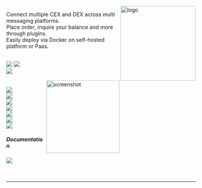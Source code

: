 
<br>
<img  alt="logo" src="https://i.imgur.com/Q7iDDyB.jpg" align="right" alt="talky" width="200" height="200">
<div align="left">

Connect multiple CEX and DEX across multi messaging platforms.<br>
Place order, inquire your balance and more through plugins.<br>
Easily deploy via Docker on self-hosted platform or Paas.<br>
<br>
<p align="left">
<a href="https://talky.readthedocs.io"><img src="https://img.shields.io/badge/Wiki-%23000000.svg?style=for-the-badge&logo=wikipedia&logoColor=white"></a>
<a href="https://github.com/mraniki/tt/"><img src="https://img.shields.io/badge/github-%23000000.svg?style=for-the-badge&logo=github&logoColor=white"></a><br>
<a href="https://hub.docker.com/r/mraniki/tt"><img src="https://img.shields.io/docker/pulls/mraniki/tt?style=for-the-badge"></a><br>
<br>
   <img align="right" width="194" alt="screenshot" src="https://github.com/mraniki/tt/assets/8766259/14cb1653-f6b4-44e7-b07c-d930060c7363">
   <br>
   <img src="https://img.shields.io/github/v/release/mraniki/tt?style=for-the-badge"><br>
   <a href="http://talky.readthedocs.io"><img src="https://img.shields.io/github/actions/workflow/status/mraniki/tt/%F0%9F%91%B7Flow.yml?style=for-the-badge&logo=GitHub&logoColor=white"></a><br>
   <a href="https://talky.readthedocs.io"><img src="https://readthedocs.org/projects/talky/badge/?version=latest&style=for-the-badge"></a><br>
   <a href="https://codebeat.co/projects/github-com-mraniki-tt-main"><img src="https://codebeat.co/badges/94b328d7-777c-4d54-a0d9-ff4625c5e05d" /></a><br>
   <a href="https://app.codacy.com/gh/mraniki/tt/dashboard"><img src="https://app.codacy.com/project/badge/Grade/57a992ed6a9d4a60bdceebe6acd98419" /></a><br>
   <a href="https://codeclimate.com/github/mraniki/tt/maintainability"><img src="https://api.codeclimate.com/v1/badges/da9ebfa49185b840ae0e/maintainability" /></a><br>
   <a href="https://codecov.io/gh/mraniki/tt" ><img src="https://codecov.io/gh/mraniki/tt/branch/dev/graph/badge.svg?token=ILJTC0F4K1"/> </a><br>
</p>

<h5>Documentation</h5>
<a href="https://talky.readthedocs.io/"><img src="https://img.shields.io/badge/Documentation-000000?style=for-the-badge&logo=readthedocs&logoColor=white"></a><br>

<br>
<br>
<HR>
<br>
</div>
